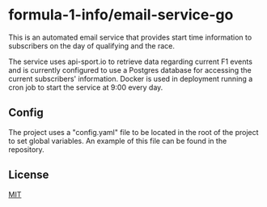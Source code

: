 # formula-1-info/email-service-go
This is an automated email service that provides start time information to subscribers on the day of qualifying 
and the race. 

The service uses api-sport.io to retrieve data regarding current F1 events and is currently configured
to use a Postgres database for accessing the current subscribers' information. 
Docker is used in deployment running a cron job to start the service at 9:00 every day.

## Config
The project uses a "config.yaml" file to be located in the root of the project to set global variables. An example of this 
file can be found in the repository.

## License
[MIT](https://choosealicense.com/licenses/mit/)

